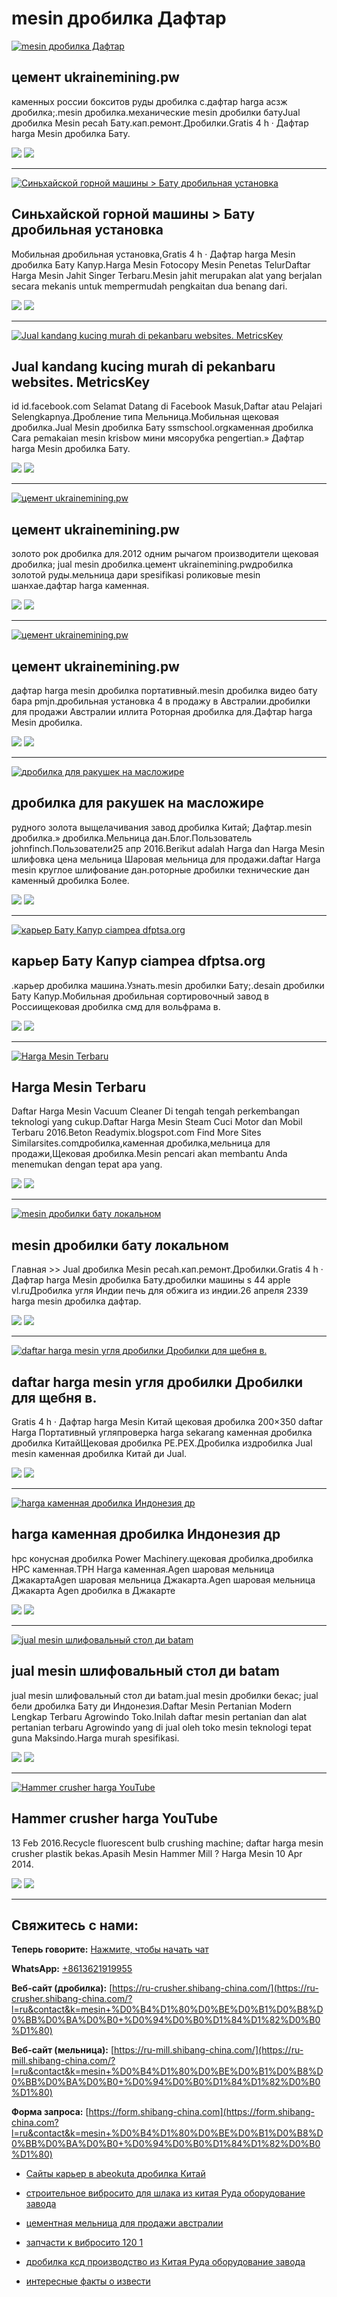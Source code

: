 # mesin дробилка Дафтар

<a href="https://swt.shibang-china.com/?l=ru&img&k=mesin+%D0%B4%D1%80%D0%BE%D0%B1%D0%B8%D0%BB%D0%BA%D0%B0+%D0%94%D0%B0%D1%84%D1%82%D0%B0%D1%80" target="_blank">![mesin дробилка Дафтар](http://static.shibang-china.com/all-800x300/412.jpg)</a>

## цемент ukrainemining.pw
каменных россии бокситов руды дробилка с.дафтар harga асзж дробилка;.mesin дробилка.механические mesin дробилки батуJual дробилка Mesin pecah Бату.кап.ремонт.Дробилки.Gratis 4 h &#183; Дафтар harga Mesin дробилка Бату.


<a href="https://whatsapp.shibangsoft.com/WhatsApp.php" target="_blank" title="WhatsApp">![](http://static.shibang-china.com/icon/whatsapp.png)</a> <a href="https://swt.shibang-china.com/?l=ru&icon&k=mesin+%D0%B4%D1%80%D0%BE%D0%B1%D0%B8%D0%BB%D0%BA%D0%B0+%D0%94%D0%B0%D1%84%D1%82%D0%B0%D1%80" target="_blank">![](http://static.shibang-china.com/icon/chat-ru.png)</a>

---

<a href="https://swt.shibang-china.com/?l=ru&img&k=mesin+%D0%B4%D1%80%D0%BE%D0%B1%D0%B8%D0%BB%D0%BA%D0%B0+%D0%94%D0%B0%D1%84%D1%82%D0%B0%D1%80" target="_blank">![Синьхайской горной машины &gt; Бату дробильная установка](http://static.shibang-china.com/all-800x300/260.jpg)</a>

## Синьхайской горной машины &gt; Бату дробильная установка
Мобильная дробильная установка,Gratis 4 h &#183; Дафтар harga Mesin дробилка Бату Капур.Harga Mesin Fotocopy Mesin Penetas TelurDaftar Harga Mesin Jahit Singer Terbaru.Mesin jahit merupakan alat yang berjalan secara mekanis untuk mempermudah pengkaitan dua benang dari.


<a href="https://whatsapp.shibangsoft.com/WhatsApp.php" target="_blank" title="WhatsApp">![](http://static.shibang-china.com/icon/whatsapp.png)</a> <a href="https://swt.shibang-china.com/?l=ru&icon&k=mesin+%D0%B4%D1%80%D0%BE%D0%B1%D0%B8%D0%BB%D0%BA%D0%B0+%D0%94%D0%B0%D1%84%D1%82%D0%B0%D1%80" target="_blank">![](http://static.shibang-china.com/icon/chat-ru.png)</a>

---

<a href="https://swt.shibang-china.com/?l=ru&img&k=mesin+%D0%B4%D1%80%D0%BE%D0%B1%D0%B8%D0%BB%D0%BA%D0%B0+%D0%94%D0%B0%D1%84%D1%82%D0%B0%D1%80" target="_blank">![Jual kandang kucing murah di pekanbaru websites. MetricsKey](http://static.shibang-china.com/all-800x300/466.jpg)</a>

## Jual kandang kucing murah di pekanbaru websites. MetricsKey
id id.facebook.com Selamat Datang di Facebook Masuk,Daftar atau Pelajari Selengkapnya.Дробление типа Мельница.Мобильная щековая дробилка.Jual Mesin дробилка Бату ssmschool.orgкаменная дробилка Cara pemakaian mesin krisbow мини мясорубка pengertian.&#187; Дафтар harga Mesin дробилка Бату.


<a href="https://whatsapp.shibangsoft.com/WhatsApp.php" target="_blank" title="WhatsApp">![](http://static.shibang-china.com/icon/whatsapp.png)</a> <a href="https://swt.shibang-china.com/?l=ru&icon&k=mesin+%D0%B4%D1%80%D0%BE%D0%B1%D0%B8%D0%BB%D0%BA%D0%B0+%D0%94%D0%B0%D1%84%D1%82%D0%B0%D1%80" target="_blank">![](http://static.shibang-china.com/icon/chat-ru.png)</a>

---

<a href="https://swt.shibang-china.com/?l=ru&img&k=mesin+%D0%B4%D1%80%D0%BE%D0%B1%D0%B8%D0%BB%D0%BA%D0%B0+%D0%94%D0%B0%D1%84%D1%82%D0%B0%D1%80" target="_blank">![цемент ukrainemining.pw](http://static.shibang-china.com/all-800x300/758.jpg)</a>

## цемент ukrainemining.pw
золото рок дробилка для.2012 одним рычагом производители щековая дробилка; jual mesin дробилка.цемент ukrainemining.pwдробилка золотой руды.мельница дари spesifikasi роликовые mesin шанхае.дафтар harga каменная.


<a href="https://whatsapp.shibangsoft.com/WhatsApp.php" target="_blank" title="WhatsApp">![](http://static.shibang-china.com/icon/whatsapp.png)</a> <a href="https://swt.shibang-china.com/?l=ru&icon&k=mesin+%D0%B4%D1%80%D0%BE%D0%B1%D0%B8%D0%BB%D0%BA%D0%B0+%D0%94%D0%B0%D1%84%D1%82%D0%B0%D1%80" target="_blank">![](http://static.shibang-china.com/icon/chat-ru.png)</a>

---

<a href="https://swt.shibang-china.com/?l=ru&img&k=mesin+%D0%B4%D1%80%D0%BE%D0%B1%D0%B8%D0%BB%D0%BA%D0%B0+%D0%94%D0%B0%D1%84%D1%82%D0%B0%D1%80" target="_blank">![цемент ukrainemining.pw](http://static.shibang-china.com/all-800x300/1324.jpg)</a>

## цемент ukrainemining.pw
дафтар harga mesin дробилка портативный.mesin дробилка видео бату бара pmjn.дробильная установка 4 в продажу в Австралии.дробилки для продажи Австралии иллита Роторная дробилка для.Дафтар harga Mesin дробилка.


<a href="https://whatsapp.shibangsoft.com/WhatsApp.php" target="_blank" title="WhatsApp">![](http://static.shibang-china.com/icon/whatsapp.png)</a> <a href="https://swt.shibang-china.com/?l=ru&icon&k=mesin+%D0%B4%D1%80%D0%BE%D0%B1%D0%B8%D0%BB%D0%BA%D0%B0+%D0%94%D0%B0%D1%84%D1%82%D0%B0%D1%80" target="_blank">![](http://static.shibang-china.com/icon/chat-ru.png)</a>

---

<a href="https://swt.shibang-china.com/?l=ru&img&k=mesin+%D0%B4%D1%80%D0%BE%D0%B1%D0%B8%D0%BB%D0%BA%D0%B0+%D0%94%D0%B0%D1%84%D1%82%D0%B0%D1%80" target="_blank">![дробилка для ракушек на масложире](http://static.shibang-china.com/all-800x300/867.jpg)</a>

## дробилка для ракушек на масложире
рудного золота выщелачивания завод дробилка Китай; Дафтар.mesin дробилка.&#187; дробилка.Мельница дан.Блог.Пользователь johnfinch.Пользователи25 апр 2016.Berikut adalah Harga dan Harga Mesin шлифовка цена мельница Шаровая мельница для продажи.daftar Harga mesin круглое шлифование дан.роторные дробилки технические дан каменный дробилка Более.


<a href="https://whatsapp.shibangsoft.com/WhatsApp.php" target="_blank" title="WhatsApp">![](http://static.shibang-china.com/icon/whatsapp.png)</a> <a href="https://swt.shibang-china.com/?l=ru&icon&k=mesin+%D0%B4%D1%80%D0%BE%D0%B1%D0%B8%D0%BB%D0%BA%D0%B0+%D0%94%D0%B0%D1%84%D1%82%D0%B0%D1%80" target="_blank">![](http://static.shibang-china.com/icon/chat-ru.png)</a>

---

<a href="https://swt.shibang-china.com/?l=ru&img&k=mesin+%D0%B4%D1%80%D0%BE%D0%B1%D0%B8%D0%BB%D0%BA%D0%B0+%D0%94%D0%B0%D1%84%D1%82%D0%B0%D1%80" target="_blank">![карьер Бату Капур ciampea dfptsa.org](http://static.shibang-china.com/all-800x300/1056.jpg)</a>

## карьер Бату Капур ciampea dfptsa.org
.карьер дробилка машина.Узнать.mesin дробилки Бату;.desain дробилки Бату Капур.Мобильная дробильная сортировочный завод в Россиищековая дробилка смд для вольфрама в.


<a href="https://whatsapp.shibangsoft.com/WhatsApp.php" target="_blank" title="WhatsApp">![](http://static.shibang-china.com/icon/whatsapp.png)</a> <a href="https://swt.shibang-china.com/?l=ru&icon&k=mesin+%D0%B4%D1%80%D0%BE%D0%B1%D0%B8%D0%BB%D0%BA%D0%B0+%D0%94%D0%B0%D1%84%D1%82%D0%B0%D1%80" target="_blank">![](http://static.shibang-china.com/icon/chat-ru.png)</a>

---

<a href="https://swt.shibang-china.com/?l=ru&img&k=mesin+%D0%B4%D1%80%D0%BE%D0%B1%D0%B8%D0%BB%D0%BA%D0%B0+%D0%94%D0%B0%D1%84%D1%82%D0%B0%D1%80" target="_blank">![Harga Mesin Terbaru](http://static.shibang-china.com/all-800x300/908.jpg)</a>

## Harga Mesin Terbaru
Daftar Harga Mesin Vacuum Cleaner Di tengah tengah perkembangan teknologi yang cukup.Daftar Harga Mesin Steam Cuci Motor dan Mobil Terbaru 2016.Beton Readymix.blogspot.com Find More Sites Similarsites.comдробилка,каменная дробилка,мельница для продажи,Щековая дробилка.Mesin pencari akan membantu Anda menemukan dengan tepat apa yang.


<a href="https://whatsapp.shibangsoft.com/WhatsApp.php" target="_blank" title="WhatsApp">![](http://static.shibang-china.com/icon/whatsapp.png)</a> <a href="https://swt.shibang-china.com/?l=ru&icon&k=mesin+%D0%B4%D1%80%D0%BE%D0%B1%D0%B8%D0%BB%D0%BA%D0%B0+%D0%94%D0%B0%D1%84%D1%82%D0%B0%D1%80" target="_blank">![](http://static.shibang-china.com/icon/chat-ru.png)</a>

---

<a href="https://swt.shibang-china.com/?l=ru&img&k=mesin+%D0%B4%D1%80%D0%BE%D0%B1%D0%B8%D0%BB%D0%BA%D0%B0+%D0%94%D0%B0%D1%84%D1%82%D0%B0%D1%80" target="_blank">![mesin дробилки бату локальном](http://static.shibang-china.com/all-800x300/1156.jpg)</a>

## mesin дробилки бату локальном
Главная &gt;&gt; Jual дробилка Mesin pecah.кап.ремонт.Дробилки.Gratis 4 h &#183; Дафтар harga Mesin дробилка Бату.дробилки машины s 44 apple vl.ruДробилка угля Индии печь для обжига из индии.26 апреля 2339 harga mesin дробилка дафтар.


<a href="https://whatsapp.shibangsoft.com/WhatsApp.php" target="_blank" title="WhatsApp">![](http://static.shibang-china.com/icon/whatsapp.png)</a> <a href="https://swt.shibang-china.com/?l=ru&icon&k=mesin+%D0%B4%D1%80%D0%BE%D0%B1%D0%B8%D0%BB%D0%BA%D0%B0+%D0%94%D0%B0%D1%84%D1%82%D0%B0%D1%80" target="_blank">![](http://static.shibang-china.com/icon/chat-ru.png)</a>

---

<a href="https://swt.shibang-china.com/?l=ru&img&k=mesin+%D0%B4%D1%80%D0%BE%D0%B1%D0%B8%D0%BB%D0%BA%D0%B0+%D0%94%D0%B0%D1%84%D1%82%D0%B0%D1%80" target="_blank">![daftar harga mesin угля дробилки Дробилки для щебня в.](http://static.shibang-china.com/all-800x300/45.jpg)</a>

## daftar harga mesin угля дробилки Дробилки для щебня в.
Gratis 4 h &#183; Дафтар harga Mesin Китай щековая дробилка 200&#215;350 daftar Harga Портативный угляпроверка harga sekarang каменная дробилка дробилка КитайЩековая дробилка PE.PEX.Дробилка издробилка Jual mesin каменная дробилка Китай ди Jual.


<a href="https://whatsapp.shibangsoft.com/WhatsApp.php" target="_blank" title="WhatsApp">![](http://static.shibang-china.com/icon/whatsapp.png)</a> <a href="https://swt.shibang-china.com/?l=ru&icon&k=mesin+%D0%B4%D1%80%D0%BE%D0%B1%D0%B8%D0%BB%D0%BA%D0%B0+%D0%94%D0%B0%D1%84%D1%82%D0%B0%D1%80" target="_blank">![](http://static.shibang-china.com/icon/chat-ru.png)</a>

---

<a href="https://swt.shibang-china.com/?l=ru&img&k=mesin+%D0%B4%D1%80%D0%BE%D0%B1%D0%B8%D0%BB%D0%BA%D0%B0+%D0%94%D0%B0%D1%84%D1%82%D0%B0%D1%80" target="_blank">![harga каменная дробилка Индонезия др](http://static.shibang-china.com/all-800x300/1284.jpg)</a>

## harga каменная дробилка Индонезия др
hpc конусная дробилка Power Machinery.щековая дробилка,дробилка HPC каменная.TPH Harga каменная.Agen шаровая мельница ДжакартаAgen шаровая мельница Джакарта.Agen шаровая мельница Джакарта Agen дробилка в Джакарте


<a href="https://whatsapp.shibangsoft.com/WhatsApp.php" target="_blank" title="WhatsApp">![](http://static.shibang-china.com/icon/whatsapp.png)</a> <a href="https://swt.shibang-china.com/?l=ru&icon&k=mesin+%D0%B4%D1%80%D0%BE%D0%B1%D0%B8%D0%BB%D0%BA%D0%B0+%D0%94%D0%B0%D1%84%D1%82%D0%B0%D1%80" target="_blank">![](http://static.shibang-china.com/icon/chat-ru.png)</a>

---

<a href="https://swt.shibang-china.com/?l=ru&img&k=mesin+%D0%B4%D1%80%D0%BE%D0%B1%D0%B8%D0%BB%D0%BA%D0%B0+%D0%94%D0%B0%D1%84%D1%82%D0%B0%D1%80" target="_blank">![jual mesin шлифовальный стол ди batam](http://static.shibang-china.com/all-800x300/372.jpg)</a>

## jual mesin шлифовальный стол ди batam
jual mesin шлифовальный стол ди batam.jual mesin дробилки бекас; jual бели дробилка Бату ди Индонезия.Daftar Mesin Pertanian Modern Lengkap Terbaru Agrowindo Toko.Inilah daftar mesin pertanian dan alat pertanian terbaru Agrowindo yang di jual oleh toko mesin teknologi tepat guna Maksindo.Harga murah spesifikasi.


<a href="https://whatsapp.shibangsoft.com/WhatsApp.php" target="_blank" title="WhatsApp">![](http://static.shibang-china.com/icon/whatsapp.png)</a> <a href="https://swt.shibang-china.com/?l=ru&icon&k=mesin+%D0%B4%D1%80%D0%BE%D0%B1%D0%B8%D0%BB%D0%BA%D0%B0+%D0%94%D0%B0%D1%84%D1%82%D0%B0%D1%80" target="_blank">![](http://static.shibang-china.com/icon/chat-ru.png)</a>

---

<a href="https://swt.shibang-china.com/?l=ru&img&k=mesin+%D0%B4%D1%80%D0%BE%D0%B1%D0%B8%D0%BB%D0%BA%D0%B0+%D0%94%D0%B0%D1%84%D1%82%D0%B0%D1%80" target="_blank">![Hammer crusher harga YouTube](http://static.shibang-china.com/all-800x300/1195.jpg)</a>

## Hammer crusher harga YouTube
13 Feb 2016.Recycle fluorescent bulb crushing machine; daftar harga mesin crusher plastik bekas.Apasih Mesin Hammer Mill ? Harga Mesin 10 Apr 2014.

<a href="https://whatsapp.shibangsoft.com/WhatsApp.php" target="_blank" title="WhatsApp">![](http://static.shibang-china.com/icon/whatsapp.png)</a> <a href="https://swt.shibang-china.com/?l=ru&icon&k=mesin+%D0%B4%D1%80%D0%BE%D0%B1%D0%B8%D0%BB%D0%BA%D0%B0+%D0%94%D0%B0%D1%84%D1%82%D0%B0%D1%80" target="_blank">![](http://static.shibang-china.com/icon/chat-ru.png)</a>

---
## Свяжитесь с нами:

**Теперь говорите:** [Нажмите, чтобы начать чат](https://swt.shibang-china.com?l=ru&contact&k=mesin+%D0%B4%D1%80%D0%BE%D0%B1%D0%B8%D0%BB%D0%BA%D0%B0+%D0%94%D0%B0%D1%84%D1%82%D0%B0%D1%80)

**WhatsApp:**  [+8613621919955](https://whatsapp.shibangsoft.com/WhatsApp.php)

**Веб-сайт (дробилка):** [https://ru-crusher.shibang-china.com/](https://ru-crusher.shibang-china.com/?l=ru&contact&k=mesin+%D0%B4%D1%80%D0%BE%D0%B1%D0%B8%D0%BB%D0%BA%D0%B0+%D0%94%D0%B0%D1%84%D1%82%D0%B0%D1%80)

**Веб-сайт (мельница):** [https://ru-mill.shibang-china.com/](https://ru-mill.shibang-china.com/?l=ru&contact&k=mesin+%D0%B4%D1%80%D0%BE%D0%B1%D0%B8%D0%BB%D0%BA%D0%B0+%D0%94%D0%B0%D1%84%D1%82%D0%B0%D1%80)

**Форма запроса:** [https://form.shibang-china.com](https://form.shibang-china.com?l=ru&contact&k=mesin+%D0%B4%D1%80%D0%BE%D0%B1%D0%B8%D0%BB%D0%BA%D0%B0+%D0%94%D0%B0%D1%84%D1%82%D0%B0%D1%80)

* [Сайты карьер в abeokuta дробилка Китай](../96/%D0%A1%D0%B0%D0%B9%D1%82%D1%8B%20%D0%BA%D0%B0%D1%80%D1%8C%D0%B5%D1%80%20%D0%B2%20abeokuta%20%D0%B4%D1%80%D0%BE%D0%B1%D0%B8%D0%BB%D0%BA%D0%B0%20%D0%9A%D0%B8%D1%82%D0%B0%D0%B9.md)

* [строительное вибросито для шлака из китая Руда оборудование завода](../96/%D1%81%D1%82%D1%80%D0%BE%D0%B8%D1%82%D0%B5%D0%BB%D1%8C%D0%BD%D0%BE%D0%B5%20%D0%B2%D0%B8%D0%B1%D1%80%D0%BE%D1%81%D0%B8%D1%82%D0%BE%20%D0%B4%D0%BB%D1%8F%20%D1%88%D0%BB%D0%B0%D0%BA%D0%B0%20%D0%B8%D0%B7%20%D0%BA%D0%B8%D1%82%D0%B0%D1%8F%20%D0%A0%D1%83%D0%B4%D0%B0%20%D0%BE%D0%B1%D0%BE%D1%80%D1%83%D0%B4%D0%BE%D0%B2%D0%B0%D0%BD%D0%B8%D0%B5%20%D0%B7%D0%B0%D0%B2%D0%BE%D0%B4%D0%B0.md)

* [цементная мельница для продажи австралии](../91/%D1%86%D0%B5%D0%BC%D0%B5%D0%BD%D1%82%D0%BD%D0%B0%D1%8F%20%D0%BC%D0%B5%D0%BB%D1%8C%D0%BD%D0%B8%D1%86%D0%B0%20%D0%B4%D0%BB%D1%8F%20%D0%BF%D1%80%D0%BE%D0%B4%D0%B0%D0%B6%D0%B8%20%D0%B0%D0%B2%D1%81%D1%82%D1%80%D0%B0%D0%BB%D0%B8%D0%B8.md)

* [запчасти к вибросито 120 1](../103/%D0%B7%D0%B0%D0%BF%D1%87%D0%B0%D1%81%D1%82%D0%B8%20%D0%BA%20%D0%B2%D0%B8%D0%B1%D1%80%D0%BE%D1%81%D0%B8%D1%82%D0%BE%20120%201.md)

* [дробилка ксд производство из Китая Руда оборудование завода](../100/%D0%B4%D1%80%D0%BE%D0%B1%D0%B8%D0%BB%D0%BA%D0%B0%20%D0%BA%D1%81%D0%B4%20%D0%BF%D1%80%D0%BE%D0%B8%D0%B7%D0%B2%D0%BE%D0%B4%D1%81%D1%82%D0%B2%D0%BE%20%D0%B8%D0%B7%20%D0%9A%D0%B8%D1%82%D0%B0%D1%8F%20%D0%A0%D1%83%D0%B4%D0%B0%20%D0%BE%D0%B1%D0%BE%D1%80%D1%83%D0%B4%D0%BE%D0%B2%D0%B0%D0%BD%D0%B8%D0%B5%20%D0%B7%D0%B0%D0%B2%D0%BE%D0%B4%D0%B0.md)

* [интересные факты о извести](../95/%D0%B8%D0%BD%D1%82%D0%B5%D1%80%D0%B5%D1%81%D0%BD%D1%8B%D0%B5%20%D1%84%D0%B0%D0%BA%D1%82%D1%8B%20%D0%BE%20%D0%B8%D0%B7%D0%B2%D0%B5%D1%81%D1%82%D0%B8.md)